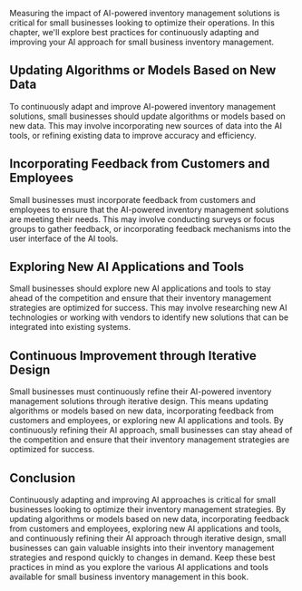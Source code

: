 

Measuring the impact of AI-powered inventory management solutions is critical for small businesses looking to optimize their operations. In this chapter, we'll explore best practices for continuously adapting and improving your AI approach for small business inventory management.

Updating Algorithms or Models Based on New Data
-----------------------------------------------

To continuously adapt and improve AI-powered inventory management solutions, small businesses should update algorithms or models based on new data. This may involve incorporating new sources of data into the AI tools, or refining existing data to improve accuracy and efficiency.

Incorporating Feedback from Customers and Employees
---------------------------------------------------

Small businesses must incorporate feedback from customers and employees to ensure that the AI-powered inventory management solutions are meeting their needs. This may involve conducting surveys or focus groups to gather feedback, or incorporating feedback mechanisms into the user interface of the AI tools.

Exploring New AI Applications and Tools
---------------------------------------

Small businesses should explore new AI applications and tools to stay ahead of the competition and ensure that their inventory management strategies are optimized for success. This may involve researching new AI technologies or working with vendors to identify new solutions that can be integrated into existing systems.

Continuous Improvement through Iterative Design
-----------------------------------------------

Small businesses must continuously refine their AI-powered inventory management solutions through iterative design. This means updating algorithms or models based on new data, incorporating feedback from customers and employees, or exploring new AI applications and tools. By continuously refining their AI approach, small businesses can stay ahead of the competition and ensure that their inventory management strategies are optimized for success.

Conclusion
----------

Continuously adapting and improving AI approaches is critical for small businesses looking to optimize their inventory management strategies. By updating algorithms or models based on new data, incorporating feedback from customers and employees, exploring new AI applications and tools, and continuously refining their AI approach through iterative design, small businesses can gain valuable insights into their inventory management strategies and respond quickly to changes in demand. Keep these best practices in mind as you explore the various AI applications and tools available for small business inventory management in this book.
